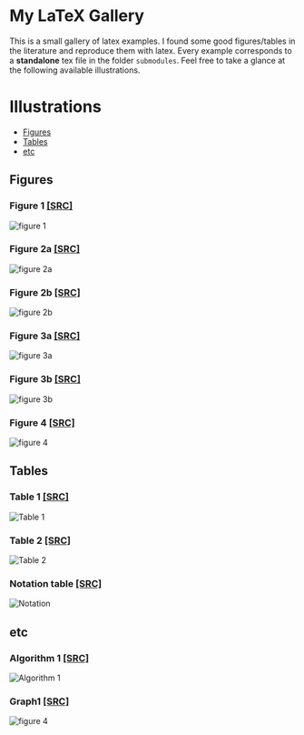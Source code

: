 # My LaTeX Gallery
This is a small gallery of latex examples. I found some good figures/tables in the literature and reproduce them with latex. 
Every example corresponds to a **standalone** tex file in the folder `submodules`. 
Feel free to take a glance at the following available illustrations. 

# Illustrations
- [Figures](#Figures)
- [Tables](#Tables)
- [etc](#etc)
## Figures
### Figure 1 [[SRC]](submodules/fig1/fig1.tex)
![figure 1](submodules/fig1/fig1.png)

### Figure 2a [[SRC]](submodules/fig2a/fig2a.tex)
![figure 2a](submodules/fig2a/fig2a.png)

### Figure 2b [[SRC]](submodules/fig2b/fig2b.tex)
![figure 2b](submodules/fig2b/fig2b.png)

### Figure 3a [[SRC]](submodules/fig3a/fig3a.tex)
![figure 3a](submodules/fig3a/fig3a.png)

### Figure 3b [[SRC]](submodules/fig3b/fig3b.tex)
![figure 3b](submodules/fig3b/fig3b.png)

### Figure 4 [[SRC]](submodules/fig4/fig4.tex)
![figure 4](submodules/fig4/fig4.png)


## Tables
### Table 1 [[SRC]](submodules/tab1/tab1.tex)
![Table 1](submodules/tab1/tab1.png)
### Table 2 [[SRC]](submodules/tab2/tab2.tex)
![Table 2](submodules/tab2/tab2.png)

### Notation table [[SRC]](submodules/notation/notation.tex)
![Notation](submodules/notation/notation.png)

## etc
### Algorithm 1 [[SRC]](submodules/alg1/alg1.tex)
![Algorithm 1](submodules/alg1/alg1.png)

### Graph1 [[SRC]](submodules/graph1/graph1.tex)
![figure 4](submodules/graph1/graph1.png)
